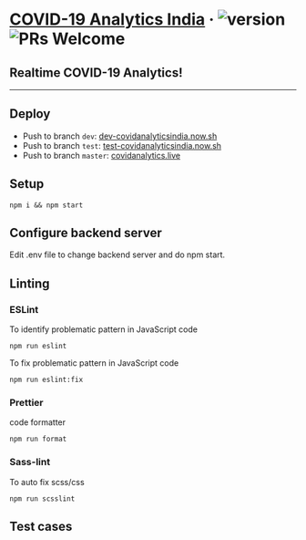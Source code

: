 # [COVID-19 Analytics India](https://covidanalytics.live) &middot; ![version](https://img.shields.io/github/v/release/Cryptonex7/covid19-react-project) ![PRs Welcome](https://img.shields.io/badge/PRs-welcome-brightgreen.svg)

## Realtime COVID-19 Analytics!
________________________________________________________________

## Deploy

- Push to branch `dev`:    [dev-covidanalyticsindia.now.sh](dev-covidanalyticsindia.now.sh)
- Push to branch `test`:   [test-covidanalyticsindia.now.sh](test-covidanalyticsindia.now.sh)
- Push to branch `master`: [covidanalytics.live](covidanalytics.live)

## Setup

```
npm i && npm start
```

## Configure backend server

Edit .env file to change backend server and do npm start.

## Linting

### ESLint

To identify problematic pattern in JavaScript code

```
npm run eslint
```

To fix problematic pattern in JavaScript code

```
npm run eslint:fix
```

### Prettier

code formatter

```
npm run format
```

### Sass-lint

To auto fix scss/css

```
npm run scsslint
```

## Test cases

